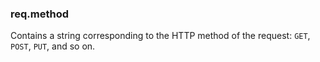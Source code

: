 <!---
 Copyright (c) 2016 StrongLoop, IBM, and Express Contributors
 License: MIT
-->

<h3 id='req.method'>req.method</h3>

Contains a string corresponding to the HTTP method of the request:
`GET`, `POST`, `PUT`, and so on.
